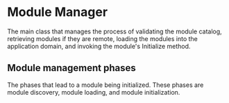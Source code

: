 ﻿# Module Manager 

The main class that manages the process of validating the module catalog, retrieving modules if they are remote, loading the modules into the application domain, and invoking the module's Initialize method.

## Module management phases

The phases that lead to a module being initialized. 
These phases are module discovery, module loading, and module initialization.
